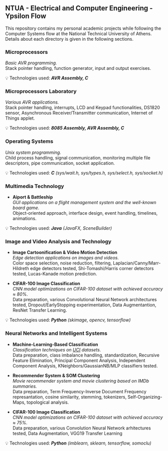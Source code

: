 ## NTUA - Electrical and Computer Engineering - Ypsilon Flow

This repository contains my personal academic projects while following the Computer Systems flow at the National Technical University of Athens. Details about each directory is given in the following sections.

### Microprocessors
_Basic AVR programming._  
Stack pointer handling, function generator, input and output exercises.

:bulb: Technologies used: ***AVR Assembly, C***

### Microprocessors Laboratory
_Various AVR applications._  
Stack pointer handling, interrupts, LCD and Keypad functionalities, DS1820 sensor, Asynchronous Receiver/Transmitter communication, Internet of Things applet.

:bulb: Technologies used: ***8085 Assembly, AVR Assembly, C***

### Operating Systems
_Unix system programming._  
Child process handling, signal communication, monitoring multiple file descriptors, pipe communication, socket application.

:bulb: Technologies used: ***C*** _(sys/wait.h, sys/types.h, sys/select.h, sys/socket.h)_

### Multimedia Technology

- **Aiport & Battleship**  
_GUI applications on a flight management system and the well-known board game._  
Object-oriented approach, interface design, event handling, timelines, animations.

:bulb: Technologies used: ***Java*** _(JavaFX, SceneBuilder)_

### Image and Video Analysis and Technology

- **Image Cartoonification & Video Motion Detection**  
_Edge detection applications on images and videos._  
Color space selection, noise reduction, filtering, Laplacian/Canny/Marr-Hildreth edge detectors tested, Shi-Tomashi/Harris corner detectors tested, Lucas-Kanade motion prediction.

- **CIFAR-100 Image Classification**  
_CNN model optimizations on CIFAR-100 dataset with achieved accuracy ≈ 80%._  
Data preparation, various Convolutional Neural Network architectures tested, Dropout/EarlyStopping experimentation, Data Augmentantion, ResNet Transfer Learning.

:bulb: Technologies used: ***Python*** _(skimage, opencv, tensorflow)_

### Neural Networks and Intelligent Systems

- **Machine-Learning-Based Classification**  
_Classification techniques on [UCI](https://archive.ics.uci.edu/ml/index.php) datasets._  
Data preparation, class imbalance handling, standardization, Recursive Feature Elimination, Principal Component Analysis, Independent Component Analysis, KNeighbors/GaussianNB/MLP classifiers tested.

- **Recommender System & SOM Clustering**  
_Movie recommender system and movie clustering based on IMDb summaries._  
Data preparation, Term Frequency-Inverse Document Frequency represantation, cosine similarity, stemming, tokenizers, Self-Organizing-Maps, topological analysis.

- **CIFAR-100 Image Classification**  
_CNN model optimizations on CIFAR-100 dataset with achieved accuracy ≈ 75%._  
Data preparation, various Convolution Neural Network arhitectures tested, Data Augmentation, VGG19 Transfer Learning

:bulb: Technologies used: ***Python*** _(imblearn, sklearn, tensorflow, somoclu)_
